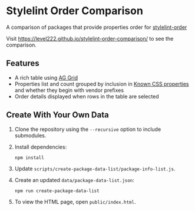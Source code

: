# Stylelint Order Comparison

A comparison of packages that provide properties order for [stylelint-order](https://github.com/hudochenkov/stylelint-order)

Visit <https://level222.github.io/stylelint-order-comparison/> to see the comparison.

## Features

- A rich table using [AG Grid](https://www.ag-grid.com/)
- Properties list and count grouped by inclusion in [Known CSS properties](https://github.com/known-css/known-css-properties/public/) and whether they begin with vendor prefixes
- Order details displayed when rows in the table are selected

## Create With Your Own Data

1. Clone the repository using the `--recursive` option to include submodules.

2. Install dependencies:

    ```shell
    npm install
    ```

3. Update `scripts/create-package-data-list/package-info-list.js`.

4. Create an updated `data/package-data-list.json`:

    ```shell
    npm run create-package-data-list
    ```

5. To view the HTML page, open `public/index.html`.
